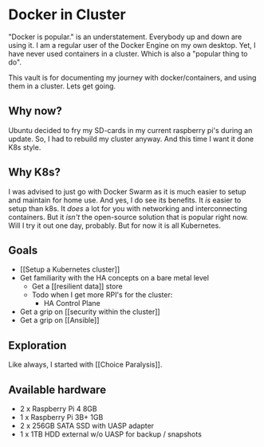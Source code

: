 ---
---
# Docker in Cluster
"Docker is popular." is an understatement. Everybody up and down are using it. I am a regular user of the Docker Engine on my own desktop. Yet, I have never used containers in a cluster. Which is also a "popular thing to do".

This vault is for documenting my journey with docker/containers, and using them in a cluster. Lets get going.

## Why now?
Ubuntu decided to fry my SD-cards in my current raspberry pi's during an update. So, I had to rebuild my cluster anyway. And this time I want it done K8s style.

## Why K8s?
I was advised to just go with Docker Swarm as it is much easier to setup and maintain for home use. And yes, I do see its benefits. It *is* easier to setup than k8s. It *does* a lot for you with networking and interconnecting containers. But it *isn't* the open-source solution that is popular right now. Will I try it out one day, probably. But for now it is all Kubernetes.

## Goals
- [[Setup a Kubernetes cluster]]
- Get familiarity with the HA concepts on a bare metal level
	- Get a [[resilient data]] store
	- Todo when I get more RPI's for the cluster:
		- HA Control Plane
- Get a grip on [[security within the cluster]]
- Get a grip on [[Ansible]]

## Exploration
Like always, I started with [[Choice Paralysis]].

## Available hardware
- 2 x Raspberry Pi 4 8GB
- 1 x Raspberry Pi 3B+ 1GB
- 2 x 256GB SATA SSD with UASP adapter
- 1 x 1TB HDD external w/o UASP for backup / snapshots